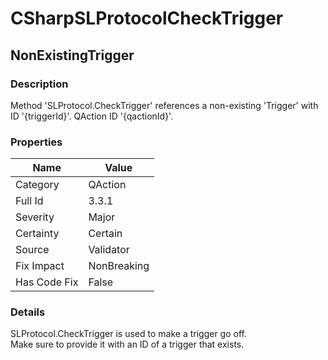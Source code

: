 ﻿---  
uid: Validator_3_3_1  
---

# CSharpSLProtocolCheckTrigger

## NonExistingTrigger

### Description

Method 'SLProtocol.CheckTrigger' references a non\-existing 'Trigger' with ID '{triggerId}'. QAction ID '{qactionId}'.

### Properties

| Name         | Value       |
| ------------ | ----------- |
| Category     | QAction     |
| Full Id      | 3.3.1       |
| Severity     | Major       |
| Certainty    | Certain     |
| Source       | Validator   |
| Fix Impact   | NonBreaking |
| Has Code Fix | False       |

### Details

SLProtocol.CheckTrigger is used to make a trigger go off.  
Make sure to provide it with an ID of a trigger that exists.
